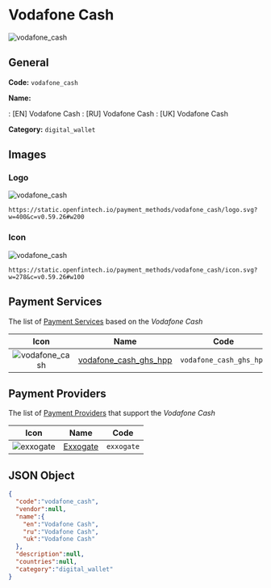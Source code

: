 
# Vodafone Cash 
![vodafone_cash](https://static.openfintech.io/payment_methods/vodafone_cash/logo.svg?w=400&c=v0.59.26#w200)  

## General 
**Code:** `vodafone_cash` 
 
**Name:** 
 
:	[EN] Vodafone Cash 
:	[RU] Vodafone Cash 
:	[UK] Vodafone Cash 
 
**Category:** `digital_wallet` 
 

## Images 

### Logo 
![vodafone_cash](https://static.openfintech.io/payment_methods/vodafone_cash/logo.svg?w=400&c=v0.59.26#w200)  

```
https://static.openfintech.io/payment_methods/vodafone_cash/logo.svg?w=400&c=v0.59.26#w200
```  

### Icon 
![vodafone_cash](https://static.openfintech.io/payment_methods/vodafone_cash/icon.svg?w=278&c=v0.59.26#w100)  

```
https://static.openfintech.io/payment_methods/vodafone_cash/icon.svg?w=278&c=v0.59.26#w100
```  

## Payment Services 
 
The list of [Payment Services](/payment-services/) based on the _Vodafone Cash_ 

|Icon|Name|Code| 
|:---:|:---:|:---:| 
|![vodafone_cash](https://static.openfintech.io/payment_methods/vodafone_cash/icon.svg?w=278&c=v0.59.26#w100) |[vodafone_cash_ghs_hpp](/payment-services/vodafone_cash_ghs_hpp/)|`vodafone_cash_ghs_hpp`| 
 

## Payment Providers 
 
The list of [Payment Providers](/payment-providers/) that support the _Vodafone Cash_ 

|Icon|Name|Code| 
|:---:|:---:|:---:| 
|![exxogate](https://static.openfintech.io/payment_providers/exxogate/icon.svg?w=278&c=v0.59.26#w100) |[Exxogate](/payment-providers/exxogate/)|`exxogate`| 
 

## JSON Object 

```json
{
  "code":"vodafone_cash",
  "vendor":null,
  "name":{
    "en":"Vodafone Cash",
    "ru":"Vodafone Cash",
    "uk":"Vodafone Cash"
  },
  "description":null,
  "countries":null,
  "category":"digital_wallet"
}
```  
